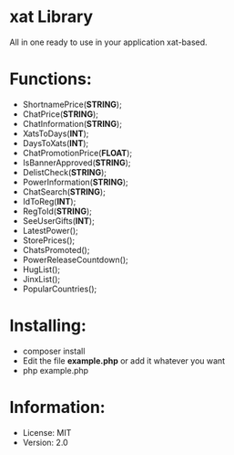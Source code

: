 # xat Library
All in one ready to use in your application xat-based.

# Functions:
* ShortnamePrice(**STRING**);
* ChatPrice(**STRING**);
* ChatInformation(**STRING**);
* XatsToDays(**INT**);
* DaysToXats(**INT**);
* ChatPromotionPrice(**FLOAT**);
* IsBannerApproved(**STRING**);
* DelistCheck(**STRING**);
* PowerInformation(**STRING**);
* ChatSearch(**STRING**);
* IdToReg(**INT**);
* RegToId(**STRING**);
* SeeUserGifts(**INT**);
* LatestPower();
* StorePrices();
* ChatsPromoted();
* PowerReleaseCountdown();
* HugList();
* JinxList();
* PopularCountries();

# Installing:
* composer install
* Edit the file **example.php** or add it whatever you want
* php example.php 

# Information:
* License: MIT
* Version: 2.0
